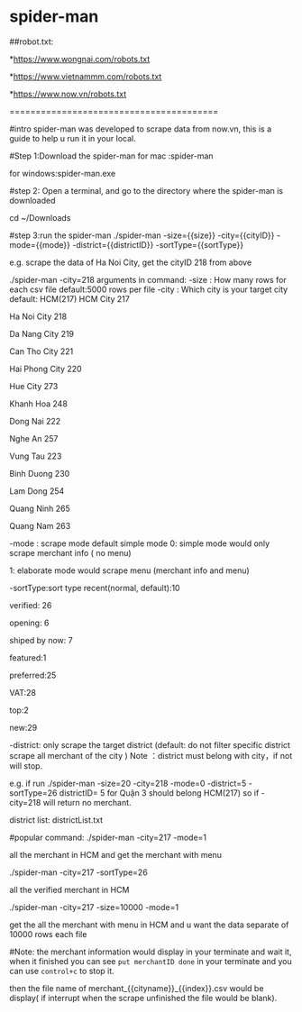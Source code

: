 # spider-man

##robot.txt:

*https://www.wongnai.com/robots.txt

*https://www.vietnammm.com/robots.txt

*https://www.now.vn/robots.txt


========================================

#intro
spider-man was developed to scrape data from now.vn, this is a guide to help u run it in your local.

#Step 1:Download the spider-man
for mac :spider-man

for windows:spider-man.exe

#step 2:
Open a terminal, and go to the directory where the spider-man is downloaded

cd ~/Downloads



#step 3:run the spider-man
./spider-man -size={{size}} -city={{cityID}} -mode={{mode}} -district={{districtID}} -sortType={{sortType}}

e.g. scrape the data of Ha Noi City, get the cityID 218 from above

 ./spider-man -city=218
arguments in command:
-size : How many rows for each csv file default:5000 rows per file
-city : Which city is your target city default: HCM(217)
 HCM City 217

Ha Noi City 218

Da Nang City 219

Can Tho City 221

Hai Phong City 220

Hue City 273

Khanh Hoa 248

Dong Nai 222

Nghe An 257

Vung Tau 223

Binh Duong 230

Lam Dong 254

Quang Ninh 265

Quang Nam 263

-mode : scrape mode default simple mode
  0: simple mode would only scrape merchant info ( no menu)

  1: elaborate mode would scrape menu (merchant info and menu)

-sortType:sort type 
recent(normal, default):10

verified: 26

opening: 6

shiped by now: 7

featured:1

preferred:25

VAT:28

top:2

new:29

-district: only scrape the target district (default: do not filter specific district scrape all merchant of the city )
Note ：district must belong with city，if not will stop.

e.g.  if run ./spider-man -size=20 -city=218 -mode=0 -district=5 -sortType=26  districtID= 5 for Quận 3 should  belong HCM(217)  so if -city=218 will return no merchant.         

district list:
districtList.txt

#popular command:
./spider-man -city=217 -mode=1  

all the merchant in HCM and get the merchant with menu

./spider-man -city=217  -sortType=26

all the verified merchant in HCM 

./spider-man -city=217  -size=10000 -mode=1

 get the all the merchant with menu in HCM and u want the data separate of 10000 rows each file



#Note:
the merchant information would display in your terminate and wait it, when it finished you can see `put merchantID done` in your terminate and you can use `control+c` to stop it.





then the file name of merchant_{{cityname}}_{{index}}.csv would be display( if interrupt when the scrape unfinished the file would be blank).










